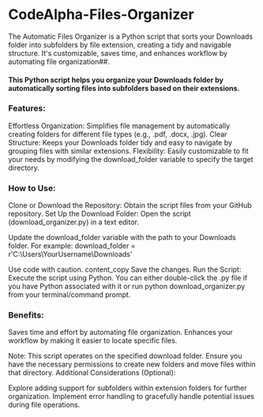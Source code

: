 # CodeAlpha-Files-Organizer
The Automatic Files Organizer is a Python script that sorts your Downloads folder into subfolders by file extension, creating a tidy and navigable structure. It's customizable, saves time, and enhances workflow by automating file organization##.

#### This Python script helps you organize your Downloads folder by automatically sorting files into subfolders based on their extensions.

### Features:

Effortless Organization: Simplifies file management by automatically creating folders for different file types (e.g., .pdf, .docx, .jpg).
Clear Structure: Keeps your Downloads folder tidy and easy to navigate by grouping files with similar extensions.
Flexibility: Easily customizable to fit your needs by modifying the download_folder variable to specify the target directory.

### How to Use:
Clone or Download the Repository: Obtain the script files from your GitHub repository.
Set Up the Download Folder:
Open the script (download_organizer.py) in a text editor.

Update the download_folder variable with the path to your Downloads folder. 
For example:
download_folder = r'C:\Users\YourUsername\Downloads'

Use code with caution.
content_copy
Save the changes.
Run the Script:
Execute the script using Python. You can either double-click the .py file if you have Python associated with it or run python download_organizer.py from your terminal/command prompt.

### Benefits:
Saves time and effort by automating file organization.
Enhances your workflow by making it easier to locate specific files.

Note:
This script operates on the specified download folder. Ensure you have the necessary permissions to create new folders and move files within that directory.
Additional Considerations (Optional):

Explore adding support for subfolders within extension folders for further organization.
Implement error handling to gracefully handle potential issues during file operations.
